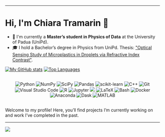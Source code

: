 
---

# Hi, I'm Chiara Tramarin 👋

- 🌱 I'm currently a **Master’s student in Physics of Data** at the University of Padua (UniPd).
- 🎓 I hold a Bachelor’s degree in Physics from UniPd. Thesis: ["Optical Sensing Study of Microplastics in Droplets via Refractive Index Contrast"](https://thesis.unipd.it/handle/20.500.12608/64692).

[![My GitHub stats](https://github-readme-stats.vercel.app/api?username=ChiaTrama)](https://github.com/ChiaTrama/github-readme-stats)
[![Top Languages](https://github-readme-stats.vercel.app/api/top-langs/?username=ChiaTrama)](https://github.com/ChiaTrama/github-readme-stats)


<br>

<div align="center">
  <img src="https://img.shields.io/badge/Python-3776AB?style=for-the-badge&logo=python&logoColor=white" alt="Python" />
  <img src="https://img.shields.io/badge/NumPy-013243?style=for-the-badge&logo=numpy&logoColor=white" alt="NumPy" />
  <img src="https://img.shields.io/badge/SciPy-8CAAE6?style=for-the-badge&logo=scipy&logoColor=white" alt="SciPy" />
  <img src="https://img.shields.io/badge/Pandas-150458?style=for-the-badge&logo=pandas&logoColor=white" alt="Pandas" />
  <img src="https://img.shields.io/badge/scikit--learn-F7931E?style=for-the-badge&logo=scikit-learn&logoColor=white" alt="scikit-learn" />
  <img src="https://img.shields.io/badge/C++-00599C?style=for-the-badge&logo=cplusplus&logoColor=white" alt="C++" />
  <img src="https://img.shields.io/badge/Git-F05032?style=for-the-badge&logo=git&logoColor=white" alt="Git" />
  <img src="https://img.shields.io/badge/Visual_Studio_Code-0078D4?style=for-the-badge&logo=visual-studio-code&logoColor=white" alt="Visual Studio Code" />
  <img src="https://img.shields.io/badge/R-276DC3?style=for-the-badge&logo=r&logoColor=white" alt="R" />
  <img src="https://img.shields.io/badge/Jupyter-F37626?style=for-the-badge&logo=jupyter&logoColor=white" alt="Jupyter" />
  <img src="https://img.shields.io/badge/mysql-%2300f.svg?style=for-the-badge&logo=mysql&logoColor=white alt="mySQL" />
  <img src="https://img.shields.io/badge/latex-%23008080.svg?style=for-the-badge&logo=latex&logoColor=white" alt="LaTeX" />
  <img src="https://img.shields.io/badge/Bash-4EAA25?style=for-the-badge&logo=gnu-bash&logoColor=white" alt="Bash" />
  <img src="https://img.shields.io/badge/Docker-2496ED?style=for-the-badge&logo=docker&logoColor=white" alt="Docker" />
  <img src="https://img.shields.io/badge/Anaconda-44A833?style=for-the-badge&logo=anaconda&logoColor=white" alt="Anaconda" />
  <img src="https://img.shields.io/badge/Dask-45B8D8?style=for-the-badge&logo=dask&logoColor=white" alt="Dask" />
  <img src="https://img.shields.io/badge/MATLAB-0076A8?style=for-the-badge&logo=mathworks&logoColor=white" alt="MATLAB" />

</div>

<br>

Welcome to my profile! Here, you’ll find projects I’m currently working on and work I’ve completed in the past.

--- 
![](https://komarev.com/ghpvc/?username=ChiaTrama&label=PROFILE+VIEWS)
